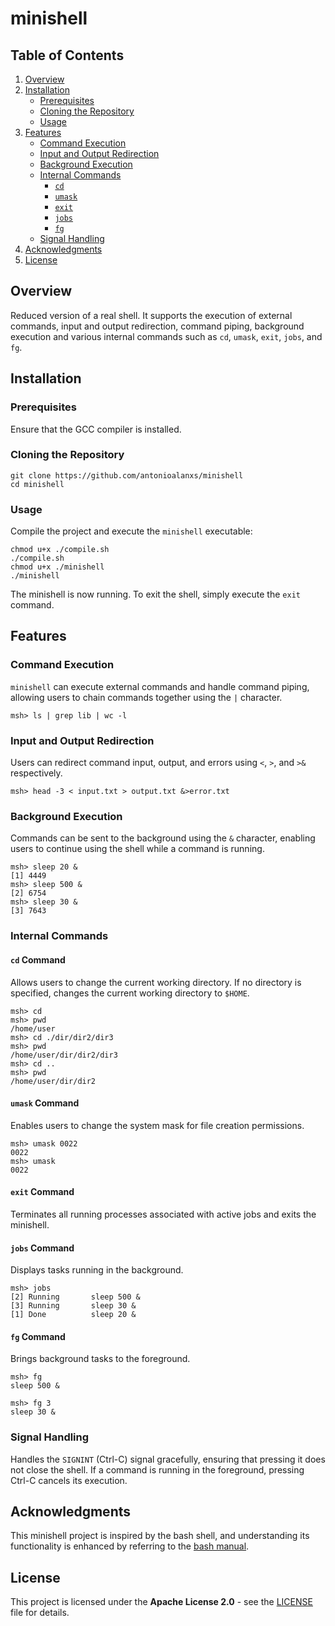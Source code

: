 # minishell

## Table of Contents

1. [Overview](#overview)
2. [Installation](#installation)
   - [Prerequisites](#prerequisites)
   - [Cloning the Repository](#cloning-the-repository)
   - [Usage](#usage)
3. [Features](#features)
   - [Command Execution](#command-execution)
   - [Input and Output Redirection](#input-and-output-redirection)
   - [Background Execution](#background-execution)
   - [Internal Commands](#internal-commands)
     - [`cd`](#cd-command)
     - [`umask`](#umask-command)
     - [`exit`](#exit-command)
     - [`jobs`](#jobs-command)
     - [`fg`](#fg-command)
   - [Signal Handling](#signal-handling)
4. [Acknowledgments](#acknowledgments)
5. [License](#license)

## Overview

Reduced version of a real shell. It supports the execution of external commands, input and output redirection, command piping, background execution and various internal commands such as `cd`, `umask`, `exit`, `jobs`, and `fg`.

## Installation

### Prerequisites

Ensure that the GCC compiler is installed.

### Cloning the Repository

```shell
git clone https://github.com/antonioalanxs/minishell
cd minishell
```

### Usage

Compile the project and execute the `minishell` executable:

```shell
chmod u+x ./compile.sh
./compile.sh
chmod u+x ./minishell
./minishell
```

The minishell is now running. To exit the shell, simply execute the `exit` command.

## Features

### Command Execution

`minishell` can execute external commands and handle command piping, allowing users to chain commands together using the `|` character.

```shell
msh> ls | grep lib | wc -l
```

### Input and Output Redirection

Users can redirect command input, output, and errors using `<`, `>`, and `>&` respectively.

```shell
msh> head -3 < input.txt > output.txt &>error.txt
```

### Background Execution

Commands can be sent to the background using the `&` character, enabling users to continue using the shell while a command is running.

```shell
msh> sleep 20 &
[1] 4449
msh> sleep 500 &
[2] 6754
msh> sleep 30 &
[3] 7643
```

### Internal Commands

#### `cd` Command

Allows users to change the current working directory. If no directory is specified, changes the current working directory to `$HOME`.

```shell
msh> cd
msh> pwd
/home/user
msh> cd ./dir/dir2/dir3
msh> pwd
/home/user/dir/dir2/dir3
msh> cd ..
msh> pwd
/home/user/dir/dir2
```

#### `umask` Command

Enables users to change the system mask for file creation permissions.

```shell
msh> umask 0022
0022
msh> umask
0022
```

#### `exit` Command

Terminates all running processes associated with active jobs and exits the minishell.

#### `jobs` Command

Displays tasks running in the background.

```shell
msh> jobs
[2] Running       sleep 500 &
[3] Running       sleep 30 &
[1] Done          sleep 20 &
```

#### `fg` Command

Brings background tasks to the foreground.

```shell
msh> fg
sleep 500 &
```

```shell
msh> fg 3
sleep 30 &
```

### Signal Handling

Handles the `SIGNINT` (Ctrl-C) signal gracefully, ensuring that pressing it does not close the shell. If a command is running in the foreground, pressing Ctrl-C cancels its execution.

## Acknowledgments

This minishell project is inspired by the bash shell, and understanding its functionality is enhanced by referring to the [bash manual](https://www.gnu.org/software/bash/manual/bash.html).

## License

This project is licensed under the **Apache License 2.0** - see the [LICENSE](LICENSE) file for details.

